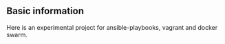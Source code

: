 

## Basic information

Here is an experimental project for ansible-playbooks, vagrant and docker swarm.
